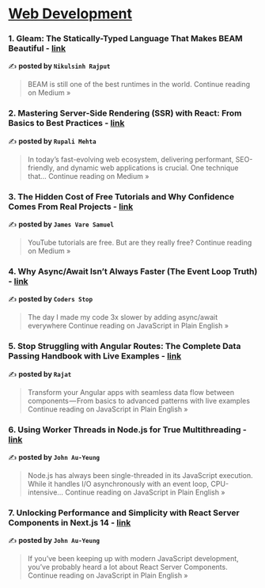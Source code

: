 
<h1><a href=https://medium.com/tag/web-development/recommended target="_blank" rel="noopener noreferrer">Web Development</a></h1>
<h3>1.  Gleam: The Statically-Typed Language That Makes BEAM Beautiful - <a href="https://medium.com/@hadiyolworld007/gleam-the-statically-typed-language-that-makes-beam-beautiful-3ac6260c869a?source=rss------web_development-5" target="_blank" rel="noopener noreferrer">link</a></h3>

✍️ **posted by `Nikulsinh Rajput`**

<blockquote>BEAM is still one of the best runtimes in the world.
Continue reading on Medium »</blockquote>

<h3>2. Mastering Server-Side Rendering (SSR) with React: From Basics to Best Practices - <a href="https://medium.com/@mehtarupali78/mastering-server-side-rendering-ssr-with-react-from-basics-to-best-practices-224a4fec19fb?source=rss------web_development-5" target="_blank" rel="noopener noreferrer">link</a></h3>

✍️ **posted by `Rupali Mehta`**

<blockquote>In today’s fast-evolving web ecosystem, delivering performant, SEO-friendly, and dynamic web applications is crucial. One technique that…
Continue reading on Medium »</blockquote>

<h3>3. The Hidden Cost of Free Tutorials and Why Confidence Comes From Real Projects - <a href="https://medium.com/@jamesvaresamuel/the-hidden-cost-of-free-tutorials-and-why-confidence-comes-from-real-projects-812ab6cd6211?source=rss------web_development-5" target="_blank" rel="noopener noreferrer">link</a></h3>

✍️ **posted by `James Vare Samuel`**

<blockquote>YouTube tutorials are free. But are they really free?
Continue reading on Medium »</blockquote>

<h3>4. Why Async/Await Isn’t Always Faster (The Event Loop Truth) - <a href="https://javascript.plainenglish.io/why-async-await-isnt-always-faster-the-event-loop-truth-91dba0268619?source=rss------web_development-5" target="_blank" rel="noopener noreferrer">link</a></h3>

✍️ **posted by `Coders Stop`**

<blockquote>The day I made my code 3x slower by adding async/await everywhere
Continue reading on JavaScript in Plain English »</blockquote>

<h3>5. Stop Struggling with Angular Routes: The Complete Data Passing Handbook with Live Examples - <a href="https://javascript.plainenglish.io/stop-struggling-with-angular-routes-the-complete-data-passing-handbook-with-live-examples-b53b077dd5af?source=rss------web_development-5" target="_blank" rel="noopener noreferrer">link</a></h3>

✍️ **posted by `Rajat`**

<blockquote>Transform your Angular apps with seamless data flow between components — From basics to advanced patterns with live examples
Continue reading on JavaScript in Plain English »</blockquote>

<h3>6. Using Worker Threads in Node.js for True Multithreading - <a href="https://javascript.plainenglish.io/using-worker-threads-in-node-js-for-true-multithreading-b9361f125692?source=rss------web_development-5" target="_blank" rel="noopener noreferrer">link</a></h3>

✍️ **posted by `John Au-Yeung`**

<blockquote>Node.js has always been single-threaded in its JavaScript execution. While it handles I/O asynchronously with an event loop, CPU-intensive…
Continue reading on JavaScript in Plain English »</blockquote>

<h3>7. Unlocking Performance and Simplicity with React Server Components in Next.js 14 - <a href="https://javascript.plainenglish.io/unlocking-performance-and-simplicity-with-react-server-components-in-next-js-14-6dc57b80c29e?source=rss------web_development-5" target="_blank" rel="noopener noreferrer">link</a></h3>

✍️ **posted by `John Au-Yeung`**

<blockquote>If you’ve been keeping up with modern JavaScript development, you’ve probably heard a lot about React Server Components.
Continue reading on JavaScript in Plain English »</blockquote>

